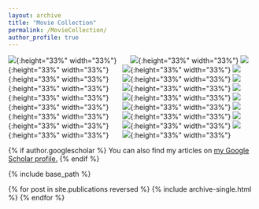 ```yaml
---
layout: archive
title: "Movie Collection"
permalink: /MovieCollection/
author_profile: true
---
```


![](/images/Movie/adedsh.JPG){:height="33%" width="33%"} &nbsp; &nbsp; &nbsp; ![](/images/Movie/ayzc.JPG){:height="33%" width="33%"}
![](/images/Movie/cgzx.JPG){:height="33%" width="33%"} &nbsp; &nbsp; &nbsp;  ![](/images/Movie/dbs.JPG){:height="33%" width="33%"}
![](/images/Movie/cmbyn.JPG){:height="33%" width="33%"} &nbsp; &nbsp; &nbsp; ![](/images/Movie/djtc.JPG){:height="33%" width="33%"}
![](/images/Movie/hbdmqst.JPG){:height="33%" width="33%"} &nbsp; &nbsp; &nbsp;  ![](/images/Movie/hygs.JPG){:height="33%" width="33%"}
![](/images/Movie/jsc.JPG){:height="33%" width="33%"} &nbsp; &nbsp; &nbsp; ![](/images/Movie/mfzybesj.JPG){:height="33%" width="33%"}
![](/images/Movie/myfj.JPG){:height="33%" width="33%"} &nbsp; &nbsp; &nbsp; ![](/images/Movie/rs.JPG){:height="33%" width="33%"}
![](/images/Movie/skggp.JPG){:height="33%" width="33%"} &nbsp; &nbsp; &nbsp;  ![](/images/Movie/sxastd.JPG){:height="33%" width="33%"}
![](/images/Movie/wrzx.JPG){:height="33%" width="33%"} &nbsp; &nbsp; &nbsp; ![](/images/Movie/xc.JPG){:height="33%" width="33%"}
![](/images/Movie/xfr.JPG){:height="33%" width="33%"} &nbsp; &nbsp; &nbsp; ![](/images/Movie/xtjz.JPG){:height="33%" width="33%"}


{% if author.googlescholar %}
  You can also find my articles on <u><a href="{{author.googlescholar}}">my Google Scholar profile</a>.</u>
{% endif %}

{% include base_path %}

{% for post in site.publications reversed %}
  {% include archive-single.html %}
{% endfor %}
